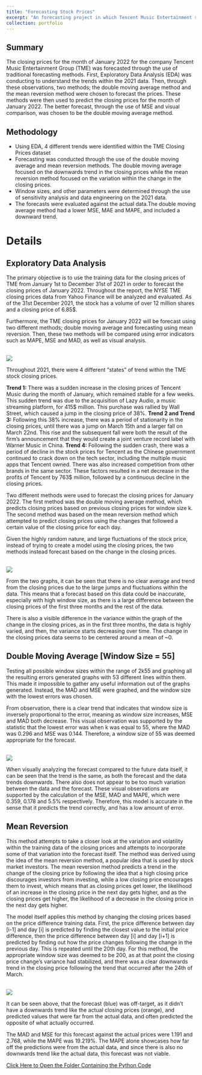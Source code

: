 ```yaml
---
title: "Forecasting Stock Prices"
excerpt: "An forecasting project in which Tencent Music Entertainment stock prices were predicted using two methods, which were then compared against one another. <br/>"
collection: portfolio
---
```

## Summary
The closing prices for the month of January 2022 for the company Tencent Music Entertainment Group (TME) was forecasted through the use of traditional forecasting methods. First, Exploratory Data Analysis (EDA) was conducting to understand the trends within the 2021 data. Then, through these observations, two methods; the double moving average method and the mean reversion method were chosen to forecast the prices. These methods were then used to predict the closing prices for the month of January 2022. The better forecast, through the use of MSE and visual comparison, was chosen to be the double moving average method.

## Methodology
- Using EDA, 4 different trends were identified within the TME Closing Prices dataset
- Forecasting was conducted through the use of the double moving average and mean reversion methods. The double moving average focused on the downwards trend in the closing prices while the mean reversion method focused on the variation within the change in the closing prices.
- Window sizes, and other parameters were determined through the use of sensitivity analysis and data engineering on the 2021 data.
- The forecasts were evaluated against the actual data.The double moving average method had a lower MSE, MAE and MAPE, and included a downward trend.

# Details

## Exploratory Data Analysis

The primary objective is to use the training data for the closing prices of TME from January 1st to December 31st of 2021 in order to forecast the closing prices of January 2022. Throughout the report, the NYSE TME closing prices data from Yahoo Finance will be analyzed and evaluated. As of the 31st December 2021, the stock has a volume of over 12 million shares and a closing price of 6.85$. 

Furthermore, the TME closing prices for January 2022 will be forecast using two different methods; double moving average and forecasting using mean reversion. Then, these two methods will be compared using error indicators such as MAPE, MSE and MAD, as well as visual analysis.

<br/><img src="/images/Portfolio4/Portfolio4Diagram1.png">

Throughout 2021, there were 4 different “states” of trend within the TME stock closing prices.

**Trend 1:** There was a sudden increase in the closing prices of Tencent Music during the month of January, which remained stable for a few weeks. This sudden trend was due to the acquisition of Lazy Audio, a music streaming platform, for 415$ million. This purchase was rallied by Wall Street, which caused a jump in the closing price of 38%.
**Trend 2 and Trend 3:** Following this 38% increase, there was a period of stationarity in the closing prices, until there was a jump on March 15th and a larger fall on March 22nd. This rise and the subsequent fall were both the result of the firm’s announcement that they would create a joint venture record label with Warner Music in China.
**Trend 4:** Following the sudden crash, there was a period of decline in the stock prices for Tencent as the Chinese government continued to crack down on the tech sector, including the multiple music apps that Tencent owned. There was also increased competition from other brands in the same sector. These factors resulted in a net decrease in the profits of Tencent by 763$ million, followed by a continuous decline in the closing prices.

Two different methods were used to forecast the closing prices for January 2022. The first method was the double moving average method, which predicts closing prices based on previous closing prices for window size k. The second method was based on the mean reversion method which attempted to predict closing prices using the changes that followed a certain value of the closing price for each day.

Given the highly random nature, and large fluctuations of the stock price, instead of trying to create a model using the closing prices, the two methods instead forecast based on the change in the closing prices. 

<br/><img src="/images/Portfolio4/Portfolio4Diagram2.png">

From the two graphs, it can be seen that there is no clear average and trend from the closing prices due to the large jumps and fluctuations within the data. This means that a forecast based on this data could be inaccurate, especially with high window size, as there is a large difference between the closing prices of the first three months and the rest of the data.

There is also a visible difference in the variance within the graph of the change in the closing prices, as in the first three months, the data is highly varied, and then, the variance starts decreasing over time. The change in the closing prices data seems to be centered around a mean of ~0.

## Double Moving Average [Window Size = 55]

Testing all possible window sizes within the range of  2k55 and graphing all the resulting errors generated graphs with 53 different lines within them. This made it impossible to gather any useful information out of the graphs generated. Instead, the MAD and MSE were graphed, and the window size with the lowest errors was chosen.

From observation, there is a clear trend that indicates that window size is inversely proportional to the error, meaning as window size increases, MSE and MAD both decrease. This visual observation was supported by the statistic that the lowest error was when k was equal to 55, where the MAD was 0.296 and MSE was 0.144. Therefore, a window size of 55 was deemed appropriate for the forecast.

<br/><img src="/images/Portfolio4/Portfolio4Diagram3.png">

When visually analyzing the forecast compared to the future data itself, it can be seen that the trend is the same, as both the forecast and the data trends downwards. There also does not appear to be too much variation between the data and the forecast. These visual observations are supported by the calculation of the MSE, MAD and MAPE, which were 0.359, 0.178 and 5.5% respectively. Therefore, this model is accurate in the sense that it predicts the trend correctly, and has a low amount of error.

## Mean Reversion

This method attempts to take a closer look at the variation and volatility within the training data of the closing prices and attempts to incorporate some of that variation into the forecast itself. The method was derived using the idea of the mean reversion method, a popular idea that is used by stock market investors. The mean reversion method predicts a trend in the change of the closing price by following the idea that a high closing price discourages investors from investing, while a low closing price encourages them to invest, which means that as closing prices get lower, the likelihood of an increase in the closing price in the next day gets higher, and as the closing prices get higher, the likelihood of a decrease in the closing price in the next day gets higher. 

The model itself applies this method by changing the closing prices based on the price difference training data. First, the price difference between day [i-1] and day [i] is predicted by finding the closest value to the initial price difference, then the price difference between day [i] and day [i+1] is predicted by finding out how the price changes following the change in the previous day. This is repeated until the 20th day. For this method, the appropriate window size was deemed to be 200, as at that point the closing price change’s variance had stabilized, and there was a clear downwards trend in the closing price following the trend that occurred after the 24th of March.

<br/><img src="/images/Portfolio4/Portfolio4Diagram4.png">

It can be seen above, that the forecast (blue) was off-target, as it didn’t have a downwards trend like the actual closing prices (orange), and predicted values that were far from the actual data, and often predicted the opposite of what actually occurred.

The MAD and MSE for this forecast against the actual prices were 1.191 and 2.768, while the MAPE was 19.219%. The MAPE alone showcases how far off the predictions were from the actual data, and since there is also no downwards trend like the actual data, this forecast was not viable.

[Click Here to Open the Folder Containing the Python Code](https://github.com/CemKesisoglu/CemKesisoglu.github.io/tree/master/code)
